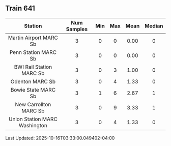 ## Train 641

| Station | Num Samples | Min | Max | Mean | Median |
| :-----: | :---------: | :-: | :-: | :--: | :----: |
| Martin Airport MARC Sb | 3 | 0 | 0 | 0.00 | 0 |
| Penn Station MARC Sb | 3 | 0 | 0 | 0.00 | 0 |
| BWI Rail Station MARC Sb | 3 | 0 | 3 | 1.00 | 0 |
| Odenton MARC Sb | 3 | 0 | 4 | 1.33 | 0 |
| Bowie State MARC Sb | 3 | 1 | 6 | 2.67 | 1 |
| New Carrollton MARC Sb | 3 | 0 | 9 | 3.33 | 1 |
| Union Station MARC Washington | 3 | 0 | 4 | 1.33 | 0 |


Last Updated: 2025-10-16T03:33:00.049402-04:00